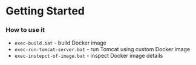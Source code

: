 # Getting Started

### How to use it
* `exec-build.bat` - build Docker image 
* `exec-run-tomcat-server.bat` - run Tomcat using custom Docker image
* `exec-instepct-of-image.bat` - inspect Docker image details
